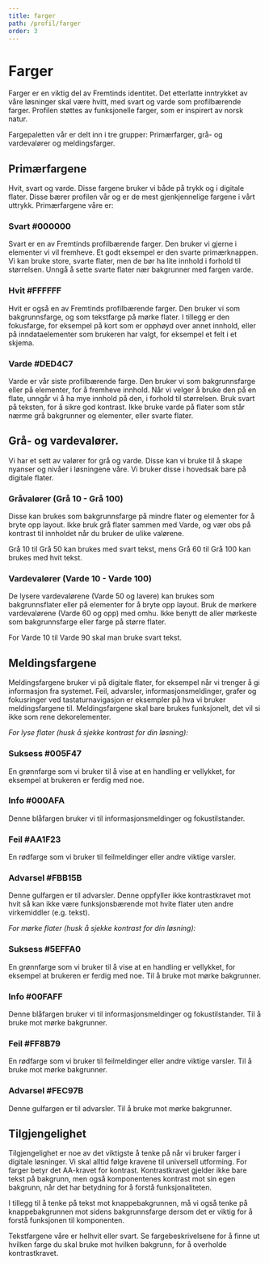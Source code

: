 ```yaml
---
title: farger
path: /profil/farger
order: 3
---
```


# Farger

Farger er en viktig del av Fremtinds identitet. Det etterlatte inntrykket av våre løsninger skal være hvitt, med svart og varde som profilbærende farger. Profilen støttes av funksjonelle farger, som er inspirert av norsk natur. 

Fargepaletten vår er delt inn i tre grupper: Primærfarger, grå- og vardevalører og meldingsfarger. 

## Primærfargene
Hvit, svart og varde. Disse fargene bruker vi både på trykk og i digitale flater. Disse bærer profilen vår og er de mest gjenkjennelige fargene i vårt uttrykk. Primærfargene våre er:

### Svart #000000 
Svart er en av Fremtinds profilbærende farger. Den bruker vi gjerne i elementer vi vil fremheve. Et godt eksempel er den svarte primærknappen. Vi kan bruke store, svarte flater, men de bør ha lite innhold i forhold til størrelsen. Unngå å sette svarte flater nær bakgrunner med fargen varde.

### Hvit #FFFFFF 
Hvit er også en av Fremtinds profilbærende farger. Den bruker vi som bakgrunnsfarge, og som tekstfarge på mørke flater. I tillegg er den fokusfarge, for eksempel på kort som er opphøyd over annet innhold, eller på inndataelementer som brukeren har valgt, for eksempel et felt i et skjema.

### Varde #DED4C7 
Varde er vår siste profilbærende farge. Den bruker vi som bakgrunnsfarge eller på elementer, for å fremheve innhold. Når vi velger å bruke den på en flate, unngår vi å ha mye innhold på den, i forhold til størrelsen. Bruk svart på teksten, for å sikre god kontrast. Ikke bruke varde på flater som står nærme grå bakgrunner og elementer, eller svarte flater.

## Grå- og vardevalører. 
Vi har et sett av valører for grå og varde. Disse kan vi bruke til å skape nyanser og nivåer i løsningene våre. Vi bruker disse i hovedsak bare på digitale flater.

### Gråvalører (Grå 10 - Grå 100)
Disse kan brukes som bakgrunnsfarge på mindre flater og elementer for å bryte opp layout. Ikke bruk grå flater sammen med Varde, og vær obs på kontrast til innholdet når du bruker de ulike valørene. 

Grå 10 til Grå 50 kan brukes med svart tekst, mens Grå 60 til Grå 100 kan brukes med hvit tekst.

### Vardevalører (Varde 10 - Varde 100)
De lysere vardevalørene (Varde 50 og lavere) kan brukes som bakgrunnsflater eller på elementer for å bryte opp layout. Bruk de mørkere vardevalørene (Varde 60 og opp) med omhu. Ikke benytt de aller mørkeste som bakgrunnsfarge eller farge på større flater.

For Varde 10 til Varde 90 skal man bruke svart tekst.

## Meldingsfargene
Meldingsfargene bruker vi på digitale flater, for eksempel når vi trenger å gi informasjon fra systemet. Feil, advarsler, informasjonsmeldinger, grafer og fokusringer ved tastaturnavigasjon er eksempler på hva vi bruker meldingsfargene til.  Meldingsfargene skal bare brukes funksjonelt, det vil si ikke som rene dekorelementer.

_For lyse flater (husk å sjekke kontrast for din løsning):_

### Suksess #005F47
En grønnfarge som vi bruker til å vise at en handling er vellykket, for eksempel at brukeren er ferdig med noe.

### Info #000AFA
Denne blåfargen bruker vi til informasjonsmeldinger og fokustilstander.

### Feil #AA1F23
En rødfarge som vi bruker til feilmeldinger eller andre viktige varsler.

### Advarsel #FBB15B
Denne gulfargen er til advarsler. Denne oppfyller ikke kontrastkravet mot hvit så kan ikke være funksjonsbærende mot hvite flater uten andre virkemiddler (e.g. tekst).

_For mørke flater (husk å sjekke kontrast for din løsning):_

### Suksess #5EFFA0
En grønnfarge som vi bruker til å vise at en handling er vellykket, for eksempel at brukeren er ferdig med noe. Til å bruke mot mørke bakgrunner.

### Info #00FAFF
Denne blåfargen bruker vi til informasjonsmeldinger og fokustilstander. Til å bruke mot mørke bakgrunner.

### Feil #FF8B79
En rødfarge som vi bruker til feilmeldinger eller andre viktige varsler. Til å bruke mot mørke bakgrunner.

### Advarsel #FEC97B
Denne gulfargen er til advarsler. Til å bruke mot mørke bakgrunner.

## Tilgjengelighet
Tilgjengelighet er noe av det viktigste å tenke på når vi bruker farger i digitale løsninger. Vi skal alltid følge kravene til universell utforming. For farger betyr det AA-kravet for kontrast. Kontrastkravet gjelder ikke bare tekst på bakgrunn, men også komponentenes kontrast mot sin egen bakgrunn, når det har betydning for å forstå funksjonaliteten.

I tillegg til å tenke på tekst mot knappebakgrunnen, må vi også tenke på knappebakgrunnen mot sidens bakgrunnsfarge dersom det er viktig for å forstå funksjonen til komponenten.

Tekstfargene våre er helhvit eller svart. Se fargebeskrivelsene for å finne ut hvilken farge du skal bruke mot hvilken bakgrunn, for å overholde kontrastkravet.
